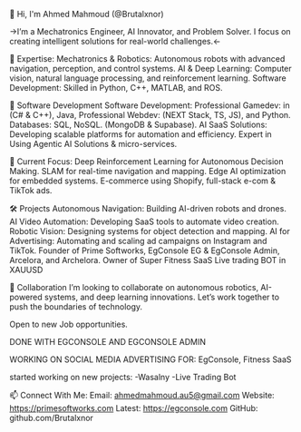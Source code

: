 👋 Hi, I'm Ahmed Mahmoud (@Brutalxnor)

->I’m a Mechatronics Engineer, AI Innovator, and Problem Solver. I focus on creating intelligent solutions for real-world challenges.<-

🚀 Expertise:
Mechatronics & Robotics: Autonomous robots with advanced navigation, perception, and control systems.
AI & Deep Learning: Computer vision, natural language processing, and reinforcement learning.
Software Development: Skilled in Python, C++, MATLAB, and ROS.

🌟 Software Development
Software Development: Professional Gamedev: in (C# & C++), Java, Professional Webdev: (NEXT Stack, TS, JS), and Python.
Databases: SQL, NoSQL. (MongoDB & Supabase).
AI SaaS Solutions: Developing scalable platforms for automation and efficiency.
Expert in Using Agentic AI Solutions & micro-services.

🌱 Current Focus:
Deep Reinforcement Learning for Autonomous Decision Making.
SLAM for real-time navigation and mapping.
Edge AI optimization for embedded systems.
E-commerce using Shopify, full-stack e-com & TikTok ads.



🛠️ Projects
Autonomous Navigation: Building AI-driven robots and drones.
AI Video Automation: Developing SaaS tools to automate video creation.
Robotic Vision: Designing systems for object detection and mapping.
AI for Advertising: Automating and scaling ad campaigns on Instagram and TikTok.
Founder of Prime Softworks, EgConsole EG & EgConsole Admin, Arcelora, and Archelora.
Owner of Super Fitness SaaS
Live trading BOT in XAUUSD

🤝 Collaboration
I’m looking to collaborate on autonomous robotics, AI-powered systems, and deep learning innovations. Let’s work together to push the boundaries of technology.

Open to new Job opportunities.

DONE WITH EGCONSOLE AND EGCONSOLE ADMIN

WORKING ON SOCIAL MEDIA ADVERTISING FOR:
EgConsole, Fitness SaaS

started working on new projects: 
-Wasalny -Live Trading Bot

📫 Connect With Me:
Email: ahmedmahmoud.au5@gmail.com
Website: https://primesoftworks.com
Latest: https://egconsole.com
GitHub: github.com/Brutalxnor
